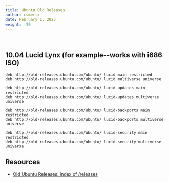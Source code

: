 ```yaml
---
title: Ubuntu Old Releases
author: csmertx
date: February 1, 2023
weight: -20
---
```


<br />

## 10.04 Lucid Lynx (for example--works with i686 ISO)

```
deb http://old-releases.ubuntu.com/ubuntu/ lucid main restricted
deb http://old-releases.ubuntu.com/ubuntu/ lucid multiverse universe

deb http://old-releases.ubuntu.com/ubuntu/ lucid-updates main restricted
deb http://old-releases.ubuntu.com/ubuntu/ lucid-updates multiverse universe

deb http://old-releases.ubuntu.com/ubuntu/ lucid-backports main restricted
deb http://old-releases.ubuntu.com/ubuntu/ lucid-backports multiverse universe

deb http://old-releases.ubuntu.com/ubuntu/ lucid-security main restricted
deb http://old-releases.ubuntu.com/ubuntu/ lucid-security multiverse universe
```

## Resources

- [Old Ubuntu Releases: Index of /releases](https://old-releases.ubuntu.com/releases/)
